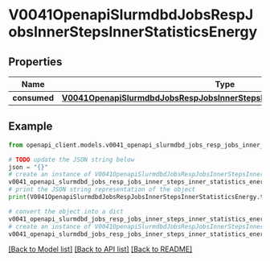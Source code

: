 # V0041OpenapiSlurmdbdJobsRespJobsInnerStepsInnerStatisticsEnergy


## Properties

Name | Type | Description | Notes
------------ | ------------- | ------------- | -------------
**consumed** | [**V0041OpenapiSlurmdbdJobsRespJobsInnerStepsInnerStatisticsEnergyConsumed**](V0041OpenapiSlurmdbdJobsRespJobsInnerStepsInnerStatisticsEnergyConsumed.md) |  | [optional] 

## Example

```python
from openapi_client.models.v0041_openapi_slurmdbd_jobs_resp_jobs_inner_steps_inner_statistics_energy import V0041OpenapiSlurmdbdJobsRespJobsInnerStepsInnerStatisticsEnergy

# TODO update the JSON string below
json = "{}"
# create an instance of V0041OpenapiSlurmdbdJobsRespJobsInnerStepsInnerStatisticsEnergy from a JSON string
v0041_openapi_slurmdbd_jobs_resp_jobs_inner_steps_inner_statistics_energy_instance = V0041OpenapiSlurmdbdJobsRespJobsInnerStepsInnerStatisticsEnergy.from_json(json)
# print the JSON string representation of the object
print(V0041OpenapiSlurmdbdJobsRespJobsInnerStepsInnerStatisticsEnergy.to_json())

# convert the object into a dict
v0041_openapi_slurmdbd_jobs_resp_jobs_inner_steps_inner_statistics_energy_dict = v0041_openapi_slurmdbd_jobs_resp_jobs_inner_steps_inner_statistics_energy_instance.to_dict()
# create an instance of V0041OpenapiSlurmdbdJobsRespJobsInnerStepsInnerStatisticsEnergy from a dict
v0041_openapi_slurmdbd_jobs_resp_jobs_inner_steps_inner_statistics_energy_from_dict = V0041OpenapiSlurmdbdJobsRespJobsInnerStepsInnerStatisticsEnergy.from_dict(v0041_openapi_slurmdbd_jobs_resp_jobs_inner_steps_inner_statistics_energy_dict)
```
[[Back to Model list]](../README.md#documentation-for-models) [[Back to API list]](../README.md#documentation-for-api-endpoints) [[Back to README]](../README.md)


